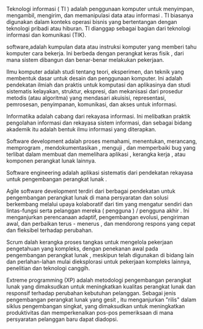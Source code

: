 Teknologi informasi ( TI ) adalah penggunaan komputer untuk menyimpan, mengambil, mengirim, dan memanipulasi data
atau informasi . TI biasanya digunakan dalam konteks operasi bisnis yang bertentangan dengan teknologi pribadi atau hiburan.
TI dianggap sebagai bagian dari teknologi informasi dan komunikasi (TIK).

software,adalah kumpulan data atau instruksi komputer yang memberi tahu komputer cara bekerja. 
Ini berbeda dengan perangkat keras fisik , dari mana sistem dibangun dan benar-benar melakukan pekerjaan.

Ilmu komputer adalah studi tentang teori, eksperimen, dan teknik yang membentuk dasar untuk desain dan penggunaan komputer. 
Ini adalah pendekatan ilmiah dan praktis untuk komputasi dan aplikasinya dan studi sistematis kelayakan, 
struktur, ekspresi, dan mekanisasi dari prosedur metodis (atau algoritma) yang mendasari akuisisi, representasi, pemrosesan, penyimpanan, komunikasi, dan akses untuk informasi.

Informatika adalah cabang dari rekayasa informasi. Ini melibatkan praktik pengolahan informasi dan rekayasa sistem informasi, 
dan sebagai bidang akademik itu adalah bentuk ilmu informasi yang diterapkan.

Software development adalah proses memahami, menentukan, merancang, memprogram , mendokumentasikan , menguji , dan memperbaiki bug 
yang terlibat dalam membuat dan memelihara aplikasi , kerangka kerja , atau komponen perangkat lunak lainnya. 

Software engineering adalah aplikasi sistematis dari pendekatan rekayasa untuk pengembangan perangkat lunak .

Agile software development terdiri dari berbagai pendekatan untuk pengembangan perangkat lunak di mana persyaratan 
dan solusi berkembang melalui upaya kolaboratif dari tim yang mengatur sendiri dan lintas-fungsi serta pelanggan mereka ( pengguna ) / pengguna akhir . 
Ini menganjurkan perencanaan adaptif, pengembangan evolusi, pengiriman awal, dan perbaikan terus - menerus , dan mendorong respons yang cepat dan fleksibel terhadap perubahan.

Scrum dalah kerangka proses tangkas untuk mengelola pekerjaan pengetahuan yang kompleks, dengan penekanan awal pada pengembangan perangkat lunak , 
meskipun telah digunakan di bidang lain dan perlahan-lahan mulai dieksplorasi untuk pekerjaan kompleks lainnya, penelitian dan teknologi canggih.

Extreme programming (XP) adalah metodologi pengembangan perangkat lunak yang dimaksudkan untuk meningkatkan kualitas perangkat lunak 
dan responsif terhadap perubahan kebutuhan pelanggan. 
Sebagai jenis pengembangan perangkat lunak yang gesit , itu menganjurkan "rilis" dalam siklus pengembangan singkat, 
yang dimaksudkan untuk meningkatkan produktivitas dan memperkenalkan pos-pos pemeriksaan di mana persyaratan pelanggan baru dapat diadopsi.